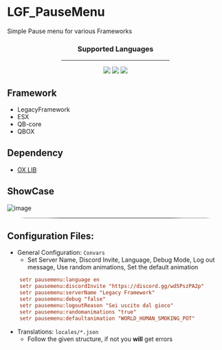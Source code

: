 # LGF_PauseMenu
Simple Pause menu for various Frameworks

<div style="padding: 0 25%;">
    <h3 align="center">Supported Languages</h3>
    <hr style="border-radius: 50px;">
    <p align="center">
        <img src="https://img.shields.io/badge/EN-English-012169">
        <img src="https://img.shields.io/badge/FR-Français-ce1127">
        <img src="https://img.shields.io/badge/DE-Deutsch-ffce00">
    </p>
</div>

## Framework
- LegacyFramework
- ESX
- QB-core
- QBOX
## Dependency
- [OX LIB](https://github.com/overextended/ox_lib) 

## ShowCase
![image](https://github.com/ENT510/LGF_PauseMenu/assets/145626625/ddc78258-439f-41a6-8649-42011c1de1e9)

<hr style="border-radius: 50%; margin: 0 25px;">

## Configuration Files:
- General Configuration: `Convars`
    - Set Server Name, Discord Invite, Language, Debug Mode, Log out message, Use random animations, Set the default animation

```cfg
    setr pausemenu:language en
    setr pausemenu:discordInvite "https://discord.gg/wd5PszPA2p"
    setr pausemenu:serverName "Legacy Framework"
    setr pausemenu:debug "false"
    setr pausemenu:logoutReason "Sei uscito dal gioco"
    setr pausemenu:randomanimations "true"
    setr pausemenu:defaultanimation "WORLD_HUMAN_SMOKING_POT"
```

- Translations: `locales/*.json`
    - Follow the given structure, if not you <b>will</b> get errors
